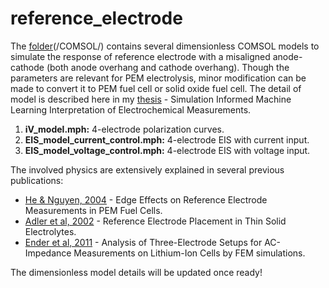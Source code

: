 # reference_electrode

The [folder](/COMSOL/)(/COMSOL/) contains several dimensionless COMSOL models to simulate the response of reference electrode with a misaligned anode-cathode (both anode overhang and cathode overhang). Though the parameters are relevant for PEM electrolysis, minor modification can be made to convert it to PEM fuel cell or solid oxide fuel cell. The detail of model is described here in my [thesis](https://digital.lib.washington.edu/researchworks/handle/1773/51107) - Simulation Informed Machine Learning Interpretation of Electrochemical Measurements.

1. **iV_model.mph:** 4-electrode polarization curves.
2. **EIS_model_current_control.mph:** 4-electrode EIS with current input.
3. **EIS_model_voltage_control.mph:** 4-electrode EIS with voltage input.

The involved physics are extensively explained in several previous publications:
* [He & Nguyen, 2004](http://dx.doi.org/10.1149/1.1634272) - Edge Effects on Reference Electrode Measurements in PEM Fuel Cells.
* [Adler et al, 2002](http://dx.doi.org/10.1149/1.1467368) - Reference Electrode Placement in Thin Solid Electrolytes.
* [Ender et al, 2011](http://dx.doi.org/10.1149/2.100202jes) - Analysis of Three-Electrode Setups for AC-Impedance Measurements on Lithium-Ion Cells by FEM simulations.

The dimensionless model details will be updated once ready!
